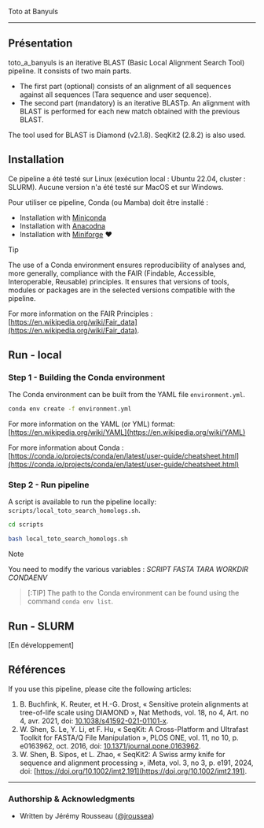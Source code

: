 Toto at Banyuls
___

## Présentation

toto_a_banyuls is an iterative BLAST (Basic Local Alignment Search Tool) pipeline. It consists of two main parts. 
- The first part (optional) consists of an alignment of all sequences against all sequences (Tara sequence and user sequence).
- The second part (mandatory) is an iterative BLASTp. An alignment with BLAST is performed for each new match obtained with the previous BLAST.

The tool used for BLAST is Diamond (v2.1.8). SeqKit2 (2.8.2) is also used. 

## Installation

Ce pipeline a été testé sur Linux (exécution local : Ubuntu 22.04, cluster : SLURM). Aucune version n'a été testé sur MacOS et sur Windows.

Pour utiliser ce pipeline, Conda (ou Mamba) doit être installé : 
- Installation with [Miniconda](https://docs.anaconda.com/miniconda/miniconda-install/)
- Installation with [Anacodna](https://docs.anaconda.com/anaconda/install/)
- Installation with [Miniforge](https://github.com/conda-forge/miniforge?tab=readme-ov-file) :heart:

> [!TIP]
> The use of a Conda environment ensures reproducibility of analyses and, more generally, compliance with the FAIR (Findable, Accessible, Interoperable, Reusable) principles.
> It ensures that versions of tools, modules or packages are in the selected versions compatible with the pipeline.

For more information on the FAIR Principles : [https://en.wikipedia.org/wiki/Fair_data](https://en.wikipedia.org/wiki/Fair_data).

## Run - local

### Step 1 - Building the Conda environment

The Conda environment can be built from the YAML file `environment.yml`.

```bash
conda env create -f environment.yml
```

For more information on the YAML (or YML) format: [https://en.wikipedia.org/wiki/YAML](https://en.wikipedia.org/wiki/YAML)

For more information about Conda : [https://conda.io/projects/conda/en/latest/user-guide/cheatsheet.html](https://conda.io/projects/conda/en/latest/user-guide/cheatsheet.html)

### Step 2 - Run pipeline

A script is available to run the pipeline locally: `scripts/local_toto_search_homologs.sh`.

```bash
cd scripts

bash local_toto_search_homologs.sh
```

> [!NOTE]
> You need to modify the various variables :
> _SCRIPT_
> _FASTA_
> _TARA_
> _WORKDIR_
> _CONDAENV_

> [:TIP]
> The path to the Conda environment can be found using the command `conda env list`.

## Run - SLURM

[En développement]

## Références

If you use this pipeline, please cite the following articles: 
1. B. Buchfink, K. Reuter, et H.-G. Drost, « Sensitive protein alignments at tree-of-life scale using DIAMOND », Nat Methods, vol. 18, no 4, Art. no 4, avr. 2021, doi: [10.1038/s41592-021-01101-x](https://doi.org/10.1038/s41592-021-01101-x).
2. W. Shen, S. Le, Y. Li, et F. Hu, « SeqKit: A Cross-Platform and Ultrafast Toolkit for FASTA/Q File Manipulation », PLOS ONE, vol. 11, no 10, p. e0163962, oct. 2016, doi: [10.1371/journal.pone.0163962](https://doi.org/10.1371/journal.pone.0163962).
3. W. Shen, B. Sipos, et L. Zhao, « SeqKit2: A Swiss army knife for sequence and alignment processing », iMeta, vol. 3, no 3, p. e191, 2024, doi: [https://doi.org/10.1002/imt2.191](https://doi.org/10.1002/imt2.191). 

___

### **Authorship & Acknowledgments**

- Written by Jérémy Rousseau ([@jroussea](https://github.com/jroussea))